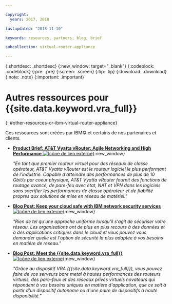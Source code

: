 ```yaml
---

copyright:
  years: 2017, 2018

lastupdated: "2018-11-10"

keywords: resources, partners, blog, brief

subcollection: virtual-router-appliance

---
```


{:shortdesc: .shortdesc}
{:new_window: target="_blank"}
{:codeblock: .codeblock}
{:pre: .pre}
{:screen: .screen}
{:tip: .tip}
{:download: .download}
{:note: .note}
{:important: .important}

# Autres ressources pour {{site.data.keyword.vra_full}}
{: #other-resources-or-ibm-virtual-router-appliance}

Ces ressources sont créées par IBM© et certains de nos partenaires et clients.

* [**Product Brief: AT&T Vyatta vRouter: Agile Networking and High Performance** ![Icône de lien externe](../../icons/launch-glyph.svg "Icône de lien externe")](https://public.dhe.ibm.com/cloud/bluemix/network/vra/final_vyatta_product_brief_june_2018_2.pdf){:new_window}

    *"En tant que premier routeur virtuel pour des réseaux de classe opérateur, AT&T Vyatta vRouter est le routeur logiciel le plus performant de l'industrie. Capable d'atteindre des performances de plus de 10 Gbit/s par coeur physique, AT&T Vyatta vRouter fournit des fonctions de routage avancé, de pare-feu avec état, NAT et VPN dans les logiciels sans sacrifier les performances de classe opérateur et de fiabilité propres aux solutions de mise en réseau de matériel."*

* [**Blog Post: Keep your cloud safe with IBM network security services** ![Icône de lien externe](../../icons/launch-glyph.svg "Icône de lien externe")](https://www.ibm.com/blogs/bluemix/2017/09/keep-cloud-safe-ibm-network-security-services/){:new_window}

    *"Rien de tel qu'une approche uniforme lorsqu'il s'agit de sécuriser votre réseau. Les organisations ont de plus en plus recours à des données et à des applications critiques dans le cloud et vous pouvez vous demander quelle est l'option de sécurité la plus adaptée à vos besoins en matière de réseau."*

* [**Blog Post: Meet the {{site.data.keyword.vra_full}}** ![Icône de lien externe](../../icons/launch-glyph.svg "Icône de lien externe")](https://www.ibm.com/blogs/bluemix/2017/07/virtual-router-appliance/){:new_window}

    *"Grâce au dispositif VRA ({{site.data.keyword.vra_full}}), vous pouvez faire de vos serveurs bare metal à hautes performances des routeurs virtuels, des pare-feux et des réseaux privés virtuels novateurs qui répondent à vos besoins uniques en matière d'application, que ce soit à partir d'un dispositif autonome ou d'une paire de dispositifs à haute disponibilité."*
